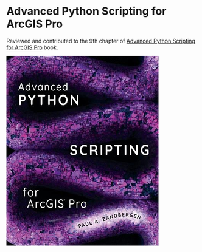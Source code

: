 # Advanced Python Scripting for ArcGIS Pro
Reviewed and contributed to the 9th chapter of [Advanced Python Scripting for ArcGIS Pro](https://esripress.esri.com/display/index.cfm?fuseaction=display&websiteID=393&moduleID=0) book.

<a href='https://www.amazon.com/dp/B0868XNZN1/ref=cm_sw_em_r_mt_dp_U_lD0bFbRK6ZN0F' target="_blank"><img src='/images/advanced-python-scripting-arcgis-cover.jpg'></a>